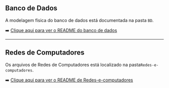 ## Banco de Dados

A modelagem física do banco de dados está documentada na pasta `BD`.

➡️ [Clique aqui para ver o README do banco de dados](./BD/README.md)

---

## Redes de Computadores

Os arquivos de Redes de Computadores está localizado na pasta`Redes-e-computadores`.

➡️ [Clique aqui para ver o README de Redes-e-computadores](./Redes-e-computadores/README.md)
